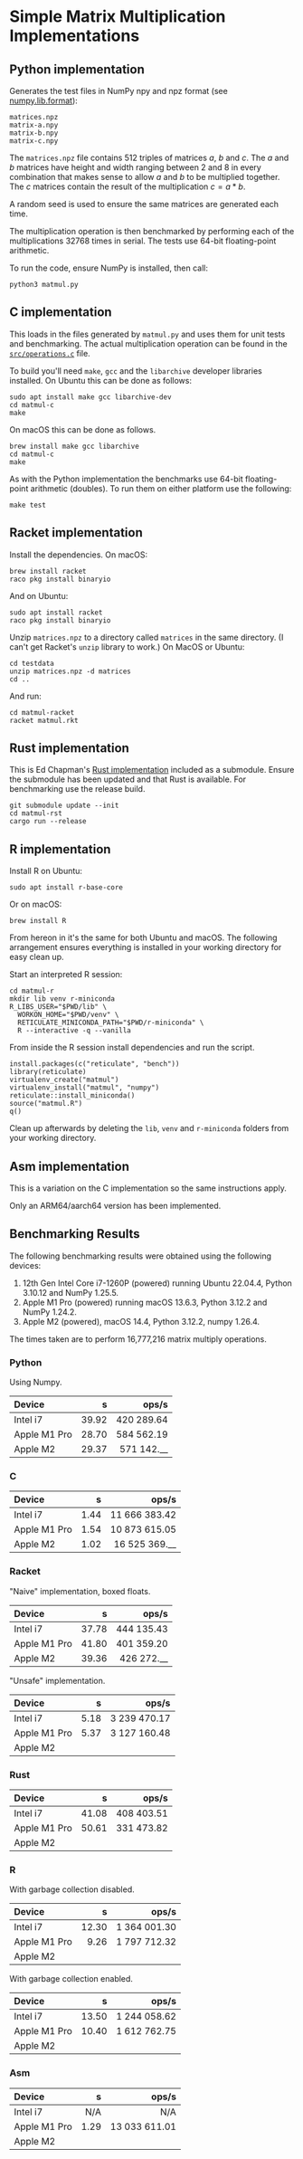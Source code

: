# Simple Matrix Multiplication Implementations

## Python implementation

Generates the test files in NumPy npy and npz format
(see [numpy.lib.format](https://numpy.org/doc/stable/reference/generated/numpy.lib.format.html#module-numpy.lib.format)):
```
matrices.npz
matrix-a.npy
matrix-b.npy
matrix-c.npy
```

The `matrices.npz` file contains 512 triples of matrices $a$, $b$ and $c$.
The $a$ and $b$ matrices have height and width ranging between 2 and 8 in every combination that makes sense to allow $a$ and $b$ to be multiplied together.
The $c$ matrices contain the result of the multiplication $c = a * b$.

A random seed is used to ensure the same matrices are generated each time.

The multiplication operation is then benchmarked by performing each of the multiplications 32768 times in serial.
The tests use 64-bit floating-point arithmetic.

To run the code, ensure NumPy is installed, then call:
```
python3 matmul.py
```

## C implementation

This loads in the files generated by `matmul.py` and uses them for unit tests and benchmarking.
The actual multiplication operation can be found in the [`src/operations.c`](matmul-c/src/operations.c) file.

To build you'll need `make`, `gcc` and the `libarchive` developer libraries installed.
On Ubuntu this can be done as follows:
```
sudo apt install make gcc libarchive-dev 
cd matmul-c
make
```

On macOS this can be done as follows.
```
brew install make gcc libarchive
cd matmul-c
make
```

As with the Python implementation the benchmarks use 64-bit floating-point arithmetic (doubles).
To run them on either platform use the following:
```
make test
```

## Racket implementation

Install the dependencies. On macOS:
```
brew install racket
raco pkg install binaryio
```

And on Ubuntu:
```
sudo apt install racket
raco pkg install binaryio
```

Unzip `matrices.npz` to a directory called `matrices` in the same directory.
(I can't get Racket's `unzip` library to work.)
On MacOS or Ubuntu:
```
cd testdata
unzip matrices.npz -d matrices
cd ..
```

And run:
```
cd matmul-racket
racket matmul.rkt
```

## Rust implementation

This is Ed Chapman's [Rust implementation](https://github.com/edchapman88/matrix_library) included as a submodule.
Ensure the submodule has been updated and that Rust is available.
For benchmarking use the release build.

```
git submodule update --init
cd matmul-rst
cargo run --release
```

## R implementation

Install R on Ubuntu:
```
sudo apt install r-base-core
```

Or on macOS:
```
brew install R
```

From hereon in it's the same for both Ubuntu and macOS.
The following arrangement ensures everything is installed in your working directory for easy clean up.

Start an interpreted R session:
```
cd matmul-r
mkdir lib venv r-miniconda
R_LIBS_USER="$PWD/lib" \
  WORKON_HOME="$PWD/venv" \
  RETICULATE_MINICONDA_PATH="$PWD/r-miniconda" \
  R --interactive -q --vanilla
```

From inside the R session install dependencies and run the script.

```
install.packages(c("reticulate", "bench"))
library(reticulate)
virtualenv_create("matmul")
virtualenv_install("matmul", "numpy")
reticulate::install_miniconda()
source("matmul.R")
q()
```

Clean up afterwards by deleting the `lib`, `venv` and `r-miniconda` folders from your working directory.

## Asm implementation

This is a variation on the C implementation so the same instructions apply.

Only an ARM64/aarch64 version has been implemented.

## Benchmarking Results

The following benchmarking results were obtained using the following devices:

1. 12th Gen Intel Core i7-1260P (powered) running Ubuntu 22.04.4, Python 3.10.12 and NumPy 1.25.5.
2. Apple M1 Pro (powered) running macOS 13.6.3, Python 3.12.2 and NumPy 1.24.2.
3. Apple M2 (powered), macOS 14.4, Python 3.12.2, numpy 1.26.4.

The times taken are to perform 16,777,216 matrix multiply operations.

### Python

Using Numpy.

| Device       |     s |      ops/s |
|:-------------|------:|-----------:|
| Intel i7     | 39.92 | 420 289.64 |
| Apple M1 Pro | 28.70 | 584 562.19 |
| Apple M2     | 29.37 | 571 142.__ |

### C

| Device       |     s |         ops/s |
|:-------------|------:|--------------:|
| Intel i7     |  1.44 | 11 666 383.42 |
| Apple M1 Pro |  1.54 | 10 873 615.05 |
| Apple M2     |  1.02 | 16 525 369.__ |

### Racket

"Naive" implementation, boxed floats.

| Device       |     s |      ops/s |
|:-------------|------:|-----------:|
| Intel i7     | 37.78 | 444 135.43 |
| Apple M1 Pro | 41.80 | 401 359.20 |
| Apple M2     | 39.36 | 426 272.__ |

"Unsafe" implementation.

| Device       |     s |        ops/s |
|:-------------|------:|-------------:|
| Intel i7     |  5.18 | 3 239 470.17 |
| Apple M1 Pro |  5.37 | 3 127 160.48 |
| Apple M2     |       |              |

### Rust

| Device       |     s |      ops/s |
|:-------------|------:|-----------:|
| Intel i7     | 41.08 | 408 403.51 |
| Apple M1 Pro | 50.61 | 331 473.82 |
| Apple M2     |       |            |

### R

With garbage collection disabled.

| Device       |     s |        ops/s |
|:-------------|------:|-------------:|
| Intel i7     | 12.30 | 1 364 001.30 |
| Apple M1 Pro |  9.26 | 1 797 712.32 |
| Apple M2     |       |              |

With garbage collection enabled.

| Device       |     s |        ops/s |
|:-------------|------:|-------------:|
| Intel i7     | 13.50 | 1 244 058.62 |
| Apple M1 Pro | 10.40 | 1 612 762.75 |
| Apple M2     |       |              |

### Asm

| Device       |     s |         ops/s |
|:-------------|------:|--------------:|
| Intel i7     |   N/A |           N/A |
| Apple M1 Pro |  1.29 | 13 033 611.01 |
| Apple M2     |       |               |
